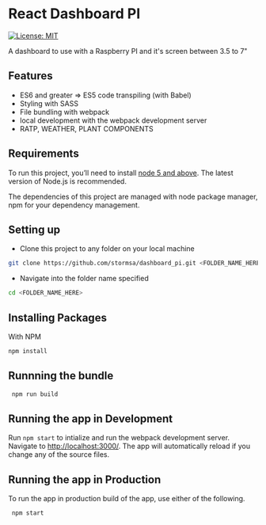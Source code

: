 # React Dashboard PI
[![License: MIT](https://img.shields.io/badge/License-MIT-brightgreen.svg)](https://opensource.org/licenses/MIT) 

A dashboard to use with a Raspberry PI and it's screen between 3.5 to 7"

## Features
+ ES6 and greater => ES5 code transpiling (with Babel)
+ Styling with SASS
+ File bundling with webpack
+ local development with the webpack development server
+ RATP, WEATHER, PLANT COMPONENTS

## Requirements
To run this project, you’ll need to install [node 5 and above](https://nodejs.org/en/). The latest version of Node.js is recommended. 

The dependencies of this project are managed with node package manager, npm for your dependency management.

## Setting up
+ Clone this project to any folder on your local machine
```bash
git clone https://github.com/stormsa/dashboard_pi.git <FOLDER_NAME_HERE>
```
+ Navigate into the folder name specified
```bash
cd <FOLDER_NAME_HERE>
```

## Installing Packages

With NPM
```bash 
npm install
```

## Runnning the bundle

```bash
 npm run build
```
## Running the app in Development

Run `npm start` to intialize and run the webpack development server. Navigate to [http://localhost:3000/](http://localhost:3000). The app will automatically reload if you change any of the source files.

## Running the app in Production

To run the app in production build of the app, use either of the following.

```bash
 npm start
```